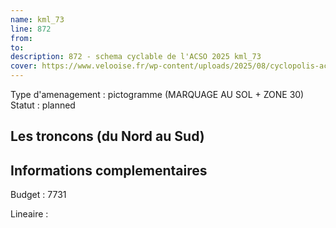 ```yaml
---
name: kml_73 
line: 872
from: 
to:  
description: 872 - schema cyclable de l'ACSO 2025 kml_73 
cover: https://www.velooise.fr/wp-content/uploads/2025/08/cyclopolis-acso-872.jpg
---
```

Type d'amenagement : pictogramme (MARQUAGE AU SOL + ZONE 30)
Statut : planned
## Les troncons (du Nord au Sud)

## Informations complementaires

Budget  : 7731 

Lineaire :

